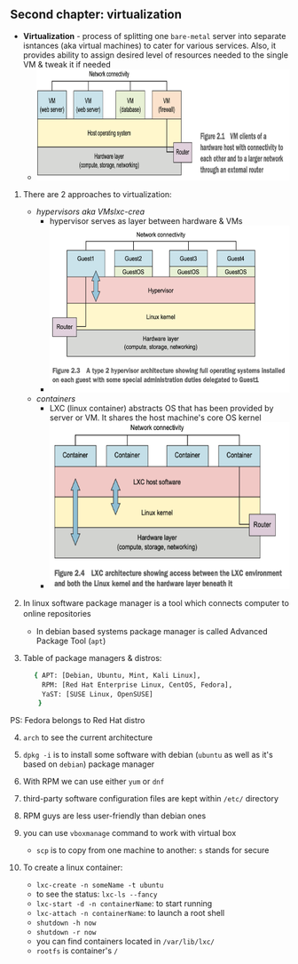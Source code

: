 <h2>Second chapter: virtualization</h2>

 - **Virtualization** - process of splitting one `bare-metal` server into separate isntances (aka virtual machines) to cater for various services. Also, it provides ability to assign desired level of resources needed to the single VM & tweak it if needed
   - <img src="../image_folder/virtualization_example.png" width="600" height="200">

 1. There are 2 approaches to virtualization:
 	- <i>hypervisors aka VMslxc-crea</i>
         - hypervisor serves as layer between hardware & VMs
         - <img src="../image_folder/hypervisors.png" width="600" height="300">
 	- <i>containers</i>
         - LXC (linux container) abstracts OS that has been provided by server or VM. It shares the host machine's core OS kernel
         - <img src="../image_folder/containers.png" width="600" height="300">

 2. In linux software package manager is a tool which connects computer to online repositories　　
 	- In debian based systems package manager is called Advanced Package Tool (`apt`)
 
 3. Table of package managers & distros:
```bash
 	  { APT: [Debian, Ubuntu, Mint, Kali Linux],
 		RPM: [Red Hat Enterprise Linux, CentOS, Fedora],
 		YaST: [SUSE Linux, OpenSUSE]
 	   }
```
PS: Fedora belongs to Red Hat distro 

4. `arch` to see the current architecture  
5. `dpkg -i` is to install some software with debian (`ubuntu` as well as it's based on `debian`) package manager
6. With RPM we can use either `yum` or `dnf`
7. third-party software configuration files are kept within `/etc/` directory

8. RPM guys are less user-friendly than debian ones

9. you can use `vboxmanage` command to work with virtual box
	* `scp` is to copy from one machine to another: `s` stands for secure

10. To create a linux container: 
	* `lxc-create -n someName -t ubuntu`
	* to see the status: `lxc-ls --fancy`
	* `lxc-start -d -n containerName`: to start running
	* `lxc-attach -n containerName`: to launch a root shell
	* `shutdown -h now`
	* `shutdown -r now`

	- you can find containers located in `/var/lib/lxc/`
	- `rootfs` is container's `/`
